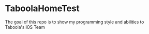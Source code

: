 # TaboolaHomeTest
The goal of this repo is to show my programming style and abilities to Taboola's iOS Team
